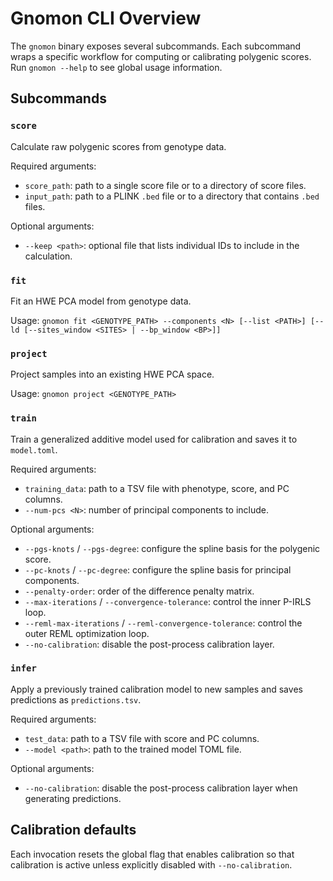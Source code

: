 # Gnomon CLI Overview

The `gnomon` binary exposes several subcommands. Each subcommand wraps a
specific workflow for computing or calibrating polygenic scores. Run `gnomon --help`
to see global usage information.

## Subcommands

### `score`
Calculate raw polygenic scores from genotype data.

Required arguments:
- `score_path`: path to a single score file or to a directory of score files.
- `input_path`: path to a PLINK `.bed` file or to a directory that contains `.bed`
  files.

Optional arguments:
- `--keep <path>`: optional file that lists individual IDs to include in the
  calculation.

### `fit`
Fit an HWE PCA model from genotype data.

Usage: `gnomon fit <GENOTYPE_PATH> --components <N> [--list <PATH>] [--ld [--sites_window <SITES> | --bp_window <BP>]]`

### `project`
Project samples into an existing HWE PCA space.

Usage: `gnomon project <GENOTYPE_PATH>`

### `train`
Train a generalized additive model used for calibration and saves it to `model.toml`.

Required arguments:
- `training_data`: path to a TSV file with phenotype, score, and PC columns.
- `--num-pcs <N>`: number of principal components to include.

Optional arguments:
- `--pgs-knots` / `--pgs-degree`: configure the spline basis for the polygenic score.
- `--pc-knots` / `--pc-degree`: configure the spline basis for principal components.
- `--penalty-order`: order of the difference penalty matrix.
- `--max-iterations` / `--convergence-tolerance`: control the inner P-IRLS loop.
- `--reml-max-iterations` / `--reml-convergence-tolerance`: control the outer REML
  optimization loop.
- `--no-calibration`: disable the post-process calibration layer.

### `infer`
Apply a previously trained calibration model to new samples and saves predictions
as `predictions.tsv`.

Required arguments:
- `test_data`: path to a TSV file with score and PC columns.
- `--model <path>`: path to the trained model TOML file.

Optional arguments:
- `--no-calibration`: disable the post-process calibration layer when generating
  predictions.

## Calibration defaults

Each invocation resets the global flag that enables calibration so that
calibration is active unless explicitly disabled with `--no-calibration`.
